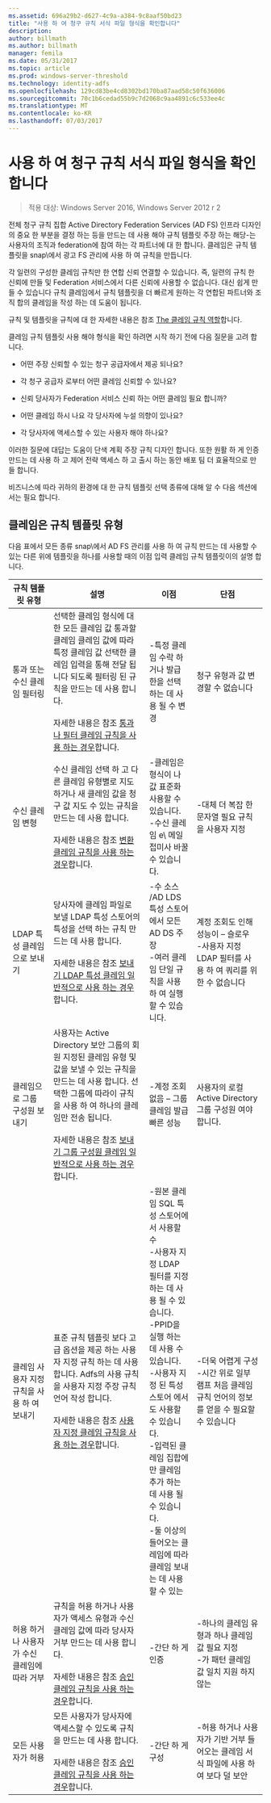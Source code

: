 ```yaml
---
ms.assetid: 696a29b2-d627-4c9a-a384-9c8aaf50bd23
title: "사용 하 여 청구 규칙 서식 파일 형식을 확인합니다"
description: 
author: billmath
ms.author: billmath
manager: femila
ms.date: 05/31/2017
ms.topic: article
ms.prod: windows-server-threshold
ms.technology: identity-adfs
ms.openlocfilehash: 129cd83be4cd8302bd170ba87aad58c50f636006
ms.sourcegitcommit: 70c1b6cedad55b9c7d2068c9aa4891c6c533ee4c
ms.translationtype: MT
ms.contentlocale: ko-KR
ms.lasthandoff: 07/03/2017
---
```

# <a name="determine-the-type-of-claim-rule-template-to-use"></a>사용 하 여 청구 규칙 서식 파일 형식을 확인합니다

>적용 대상: Windows Server 2016, Windows Server 2012 r 2

전체 청구 규칙 집합 Active Directory Federation Services \(AD FS\) 인프라 디자인의 중요 한 부분을 결정 하는 등을 만드는 데 사용 해야 규칙 템플릿 주장 하는 해당-는 사용자의 조직과 federation에 참여 하는 각 파트너에 대 한 합니다. 클레임은 규칙 템플릿을 snap\에서 광고 FS 관리에 사용 하 여 규칙을 만듭니다.  
  
각 일련의 구성한 클레임 규칙만 한 연합 신뢰 연결할 수 있습니다. 즉, 일련의 규칙 한 신뢰에 만들 및 Federation 서비스에서 다른 신뢰에 사용할 수 없습니다. 대신 쉽게 만들 수 있습니다 규칙 클레임에서 규칙 템플릿을 더 빠르게 원하는 각 연합된 파트너와 조직 합의 클레임을 작성 하는 데 도움이 됩니다.  
  
규칙 및 템플릿을 규칙에 대 한 자세한 내용은 참조 [The 클레임 규칙 역할](The-Role-of-Claim-Rules.md)합니다.  
  
클레임 규칙 템플릿 사용 해야 형식을 확인 하려면 시작 하기 전에 다음 질문을 고려 합니다.  
  
-   어떤 주장 신뢰할 수 있는 청구 공급자에서 제공 되나요?  
  
-   각 청구 공급자 로부터 어떤 클레임 신뢰할 수 있나요?  
  
-   신뢰 당사자가 Federation 서비스 신뢰 하는 어떤 클레임 필요 합니까?  
  
-   어떤 클레임 하시 나요 각 당사자에 누설 의향이 있나요?  
  
-   각 당사자에 액세스할 수 있는 사용자 해야 하나요?  
  
이러한 질문에 대답는 도움이 단색 계획 주장 규칙 디자인 합니다. 또한 원활 하 게 인증 만드는 데 사용 하 고 제어 전략 액세스 하 고 출시 하는 동안 배포 팀 더 효율적으로 만들 합니다.  
  
비즈니스에 따라 귀하의 환경에 대 한 규칙 템플릿 선택 종류에 대해 알 수 다음 섹션에서는 필요 합니다.  
  
## <a name="claim-rule-template-types"></a>클레임은 규칙 템플릿 유형  
다음 표에서 모든 종류 snap\에서 AD FS 관리를 사용 하 여 규칙 만드는 데 사용할 수 있는 다른 위에 템플릿을 하나를 사용할 때의 이점 입력 클레임 규칙 템플릿이의 설명 합니다.  
  
|규칙 템플릿 유형|설명|이점|단점|  
|----------------------|---------------|--------------|-----------------|  
|통과 또는 수신 클레임 필터링|선택한 클레임 형식에 대 한 모든 클레임 값 통과할 클레임 클레임 값에 따라 특정 클레임 값 선택한 클레임 입력을 통해 전달 됩니다 되도록 필터링 된 규칙을 만드는 데 사용 합니다.<br /><br />자세한 내용은 참조 [통과 나 필터 클레임 규칙을 사용 하는 경우](When-to-Use-a-Pass-Through-or-Filter-Claim-Rule.md)합니다.|-특정 클레임 수락 하거나 발급 한을 선택 하는 데 사용 될 수 변경|청구 유형과 값 변경할 수 없습니다|  
|수신 클레임 변형|수신 클레임 선택 하 고 다른 클레임 유형별로 지도 하거나 새 클레임 값을 청구 값 지도 수 있는 규칙을 만드는 데 사용 합니다.<br /><br />자세한 내용은 참조 [변환 클레임 규칙을 사용 하는 경우](When-to-Use-a-Transform-Claim-Rule.md)합니다.|-클레임은 형식이 나 값 표준화 사용할 수 있습니다.<br />-수신 클레임 e\ 메일 접미사 바꿀 수 있습니다.|-대체 더 복잡 한 문자열 필요 규칙을 사용자 지정|  
|LDAP 특성 클레임으로 보내기|당사자에 클레임 파일로 보낼 LDAP 특성 스토어의 특성을 선택 하는 규칙 만드는 데 사용 합니다.<br /><br />자세한 내용은 참조 [보내기 LDAP 특성 클레임 일반적으로 사용 하는 경우](When-to-Use-a-Send-LDAP-Attributes-as-Claims-Rule.md)합니다.|-수 소스 \/AD LDS 특성 스토어에서 모든 AD DS 주장<br />-여러 클레임 단일 규칙을 사용 하 여 실행할 수 있습니다.|계정 조회도 인해 성능이 – 슬로우<br />-사용자 지정 LDAP 필터를 사용 하 여 쿼리를 위한 수 없습니다|  
|클레임으로 그룹 구성원 보내기|사용자는 Active Directory 보안 그룹의 회원 지정된 클레임 유형 및 값을 보낼 수 있는 규칙을 만드는 데 사용 합니다. 선택한 그룹에 따라이 규칙을 사용 하 여 하나의 클레임만 전송 됩니다.<br /><br />자세한 내용은 참조 [보내기 그룹 구성원 클레임 일반적으로 사용 하는 경우](When-to-Use-a-Send-Group-Membership-as-a-Claim-Rule.md)합니다.|-계정 조회 없음 – 그룹 클레임 발급 빠른 성능|사용자의 로컬 Active Directory 그룹 구성원 여야 합니다.|  
|클레임 사용자 지정 규칙을 사용 하 여 보내기|표준 규칙 템플릿 보다 고급 옵션을 제공 하는 사용자 지정 규칙 하는 데 사용 합니다. Adfs의 사용 규칙을 사용자 지정 주장 규칙 언어 작성 합니다.<br /><br />자세한 내용은 참조 [사용자 지정 클레임 규칙을 사용 하는 경우](When-to-Use-a-Custom-Claim-Rule.md)합니다.|-원본 클레임 SQL 특성 스토어에서 사용할 수<br />-사용자 지정 LDAP 필터를 지정 하는 데 사용 될 수 있습니다.<br />-PPID을 실행 하는 데 사용 수 있습니다.<br />-사용자 지정 된 특성 스토어 에서도 사용할 수 있습니다.<br />-입력된 클레임 집합에만 클레임 추가 하는 데 사용 될 수 있습니다.<br />-둘 이상의 들어오는 클레임에 따라 클레임 보내는 데 사용할 수 있는|-더욱 어렵게 구성 \-시간 위로 일부 램프 처음 클레임 규칙 언어의 정보를 얻을 수 필요할 수 있습니다|  
|허용 하거나 사용자가 수신 클레임에 따라 거부|규칙을 허용 하거나 사용자가 액세스 유형과 수신 클레임 값에 따라 당사자 거부 만드는 데 사용 합니다.<br /><br />자세한 내용은 참조 [승인 클레임 규칙을 사용 하는 경우](When-to-Use-an-Authorization-Claim-Rule.md)합니다.|-간단 하 게 인증|-하나의 클레임 유형과 하나 클레임 값 필요 지정<br />-가 패턴 클레임 값 일치 지원 하지 않는|  
|모든 사용자가 허용|모든 사용자가 당사자에 액세스할 수 있도록 규칙을 만드는 데 사용 합니다.<br /><br />자세한 내용은 참조 [승인 클레임 규칙을 사용 하는 경우](When-to-Use-an-Authorization-Claim-Rule.md)합니다.|-간단 하 게 구성|-허용 하거나 사용자가 기반 거부 들어오는 클레임 서식 파일에 사용 하 여 보다 덜 보안|  
  

